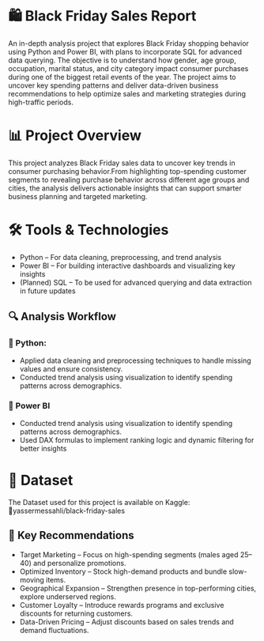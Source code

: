 # 🛍️ Black Friday Sales Report 
An in-depth analysis project that explores Black Friday shopping behavior using Python and Power BI, with plans to incorporate SQL for advanced data querying. The objective is to understand how gender, age group, occupation, marital status, and city category impact consumer purchases during one of the biggest retail events of the year. The project aims to uncover key spending patterns and deliver data-driven business recommendations to help optimize sales and marketing strategies during high-traffic periods.

# 📊 Project Overview
This project analyzes Black Friday sales data to uncover key trends in consumer purchasing behavior.From highlighting top-spending customer segments to revealing purchase behavior across different age groups and cities, the analysis delivers actionable insights that can support smarter business planning and targeted marketing.

# 🛠️ Tools & Technologies
* Python – For data cleaning, preprocessing, and trend analysis
* Power BI – For building interactive dashboards and visualizing key insights
* (Planned) SQL – To be used for advanced querying and data extraction in future updates

## 🔍 Analysis Workflow
### 🔹 Python:
- Applied data cleaning and preprocessing techniques to handle missing values and ensure consistency.
- Conducted trend analysis using visualization to identify spending patterns across demographics.

### 🔹 Power BI
- Conducted trend analysis using visualization to identify spending patterns across demographics.
- Used DAX formulas to implement ranking logic and dynamic filtering for better insights

# 🔗 Dataset
The Dataset used for this project is available on Kaggle:  
📎yassermessahli/black-friday-sales

## 📌 Key Recommendations
- Target Marketing – Focus on high-spending segments (males aged 25–40) and personalize promotions.
- Optimized Inventory – Stock high-demand products and bundle slow-moving items.
- Geographical Expansion – Strengthen presence in top-performing cities, explore underserved regions.
- Customer Loyalty – Introduce rewards programs and exclusive discounts for returning customers.
- Data-Driven Pricing – Adjust discounts based on sales trends and demand fluctuations.

